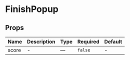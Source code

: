 # FinishPopup

## Props

<!-- @vuese:FinishPopup:props:start -->
|Name|Description|Type|Required|Default|
|---|---|---|---|---|
|score|-|—|`false`|-|

<!-- @vuese:FinishPopup:props:end -->


